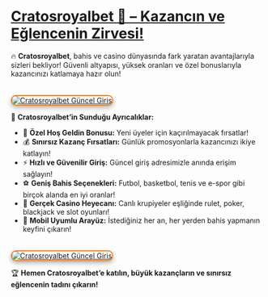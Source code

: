 # <a href="https://cutt.ly/CratosLink" title="Cratosroyalbet Güncel Giriş">Cratosroyalbet 👑 – Kazancın ve Eğlencenin Zirvesi!</a>  

🔥 **Cratosroyalbet**, bahis ve casino dünyasında fark yaratan avantajlarıyla sizleri bekliyor! Güvenli altyapısı, yüksek oranları ve özel bonuslarıyla kazancınızı katlamaya hazır olun!  

<a href="https://cutt.ly/CratosLink" title="Cratosroyalbet Güncel Giriş">  
<img src="https://i.ibb.co/BtMhhf6/g-venligiris.jpg" alt="Cratosroyalbet Güncel Giriş" style="max-width: 100%; border: 2px solid #e67e22; border-radius: 10px; box-shadow: 0px 4px 10px rgba(0,0,0,0.3); margin-top: 20px;">  
</a>  

🎯 **Cratosroyalbet’in Sunduğu Ayrıcalıklar:**  
- 🎁 **Özel Hoş Geldin Bonusu:** Yeni üyeler için kaçırılmayacak fırsatlar!  
- 💰 **Sınırsız Kazanç Fırsatları:** Günlük promosyonlarla kazancınızı ikiye katlayın!  
- ⚡ **Hızlı ve Güvenilir Giriş:** Güncel giriş adresimizle anında erişim sağlayın!  
- ⚽ **Geniş Bahis Seçenekleri:** Futbol, basketbol, tenis ve e-spor gibi birçok alanda en iyi oranlar!  
- 🎰 **Gerçek Casino Heyecanı:** Canlı krupiyeler eşliğinde rulet, poker, blackjack ve slot oyunları!  
- 📲 **Mobil Uyumlu Arayüz:** İstediğiniz her an, her yerden bahis yapmanın keyfini çıkarın!  

<a href="https://cutt.ly/CratosLink" title="Cratosroyalbet Güncel Giriş">  
<img src="https://i.ibb.co/BtMhhf6/g-venligiris.jpg" alt="Cratosroyalbet Güncel Giriş" style="max-width: 100%; border: 2px solid #e67e22; border-radius: 10px; box-shadow: 0px 4px 10px rgba(0,0,0,0.3); margin-top: 20px;">  
</a>  

🏆 **Hemen Cratosroyalbet’e katılın, büyük kazançların ve sınırsız eğlencenin tadını çıkarın!**  
